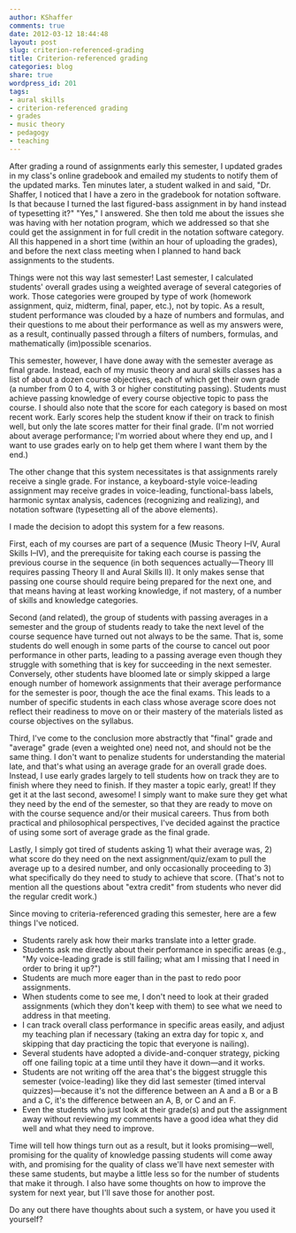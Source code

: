 ```yaml
---
author: KShaffer
comments: true
date: 2012-03-12 18:44:48
layout: post
slug: criterion-referenced-grading
title: Criterion-referenced grading
categories: blog
share: true
wordpress_id: 201
tags:
- aural skills
- criterion-referenced grading
- grades
- music theory
- pedagogy
- teaching
---
```


After grading a round of assignments early this semester, I updated grades in my class's online gradebook and emailed my students to notify them of the updated marks. Ten minutes later, a student walked in and said, "Dr. Shaffer, I noticed that I have a zero in the gradebook for notation software. Is that because I turned the last figured-bass assignment in by hand instead of typesetting it?" "Yes," I answered. She then told me about the issues she was having with her notation program, which we addressed so that she could get the assignment in for full credit in the notation software category. All this happened in a short time (within an hour of uploading the grades), and before the next class meeting when I planned to hand back assignments to the students.

Things were not this way last semester! Last semester, I calculated students' overall grades using a weighted average of several categories of work. Those categories were grouped by type of work (homework assignment, quiz, midterm, final, paper, etc.), not by topic. As a result, student performance was clouded by a haze of numbers and formulas, and their questions to me about their performance as well as my answers were, as a result, continually passed through a filters of numbers, formulas, and mathematically (im)possible scenarios. 

This semester, however, I have done away with the semester average as final grade. Instead, each of my music theory and aural skills classes has a list of about a dozen course objectives, each of which get their own grade (a number from 0 to 4, with 3 or higher constituting passing). Students must achieve passing knowledge of every course objective topic to pass the course. I should also note that the score for each category is based on most recent work. Early scores help the student know if their on track to finish well, but only the late scores matter for their final grade. (I'm not worried about average performance; I'm worried about where they end up, and I want to use grades early on to help get them where I want them by the end.)

The other change that this system necessitates is that assignments rarely receive a single grade. For instance, a keyboard-style voice-leading assignment may receive grades in voice-leading, functional-bass labels, harmonic syntax analysis, cadences (recognizing and realizing), and notation software (typesetting all of the above elements).

I made the decision to adopt this system for a few reasons. 

First, each of my courses are part of a sequence (Music Theory I–IV, Aural Skills I–IV), and the prerequisite for taking each course is passing the previous course in the sequence (in both sequences actually—Theory III requires passing Theory II and Aural Skills II). It only makes sense that passing one course should require being prepared for the next one, and that means having at least working knowledge, if not mastery, of a number of skills and knowledge categories. 

Second (and related), the group of students with passing averages in a semester and the group of students ready to take the next level of the course sequence have turned out not always to be the same. That is, some students do well enough in some parts of the course to cancel out poor performance in other parts, leading to a passing average even though they struggle with something that is key for succeeding in the next semester. Conversely, other students have bloomed late or simply skipped a large enough number of homework assignments that their average performance for the semester is poor, though the ace the final exams. This leads to a number of specific students in each class whose average score does not reflect their readiness to move on or their mastery of the materials listed as course objectives on the syllabus.

Third, I've come to the conclusion more abstractly that "final" grade and "average" grade (even a weighted one) need not, and should not be the same thing. I don't want to penalize students for understanding the material late, and that's what using an average grade for an overall grade does. Instead, I use early grades largely to tell students how on track they are to finish where they need to finish. If they master a topic early, great! If they get it at the last second, awesome! I simply want to make sure they get what they need by the end of the semester, so that they are ready to move on with the course sequence and/or their musical careers. Thus from both practical and philosophical perspectives, I've decided against the practice of using some sort of average grade as the final grade.

Lastly, I simply got tired of students asking 1) what their average was, 2) what score do they need on the next assignment/quiz/exam to pull the average up to a desired number, and only occasionally proceeding to 3) what specifically do they need to study to achieve that score. (That's not to mention all the questions about "extra credit" from students who never did the regular credit work.)

Since moving to criteria-referenced grading this semester, here are a few things I've noticed.





  * Students rarely ask how their marks translate into a letter grade.  
  * Students ask me directly about their performance in specific areas (e.g., "My voice-leading grade is still failing; what am I missing that I need in order to bring it up?")  
  * Students are much more eager than in the past to redo poor assignments.  
  * When students come to see me, I don't need to look at their graded assignments (which they don't keep with them) to see what we need to address in that meeting.  
  * I can track overall class performance in specific areas easily, and adjust my teaching plan if necessary (taking an extra day for topic x, and skipping that day practicing the topic that everyone is nailing).  
  * Several students have adopted a divide-and-conquer strategy, picking off one failing topic at a time until they have it down—and it works.  
  * Students are not writing off the area that's the biggest struggle this semester (voice-leading) like they did last semester (timed interval quizzes)—because it's not the difference between an A and a B or a B and a C, it's the difference between an A, B, or C and an F.  
  * Even the students who just look at their grade(s) and put the assignment away without reviewing my comments have a good idea what they did well and what they need to improve.



Time will tell how things turn out as a result, but it looks promising—well, promising for the quality of knowledge passing students will come away with, and promising for the quality of class we'll have next semester with these same students, but maybe a little less so for the number of students that make it through. I also have some thoughts on how to improve the system for next year, but I'll save those for another post.

Do any out there have thoughts about such a system, or have you used it yourself?
